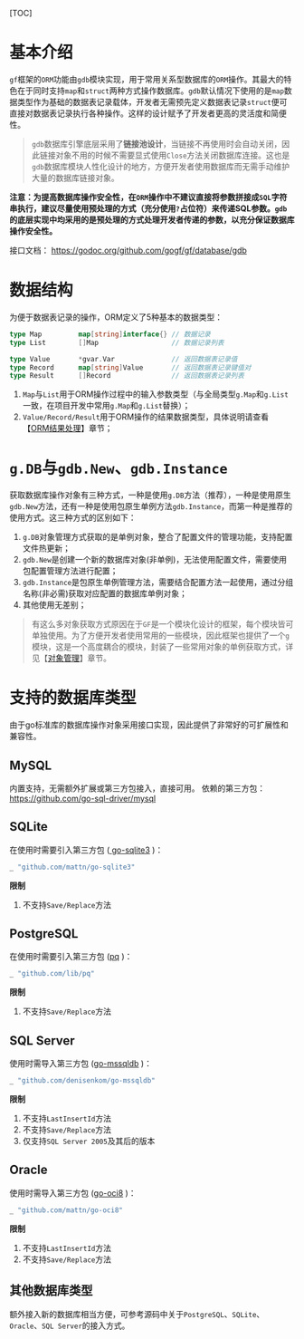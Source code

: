 
[TOC]

# 基本介绍

`gf`框架的`ORM`功能由`gdb`模块实现，用于常用关系型数据库的`ORM`操作。其最大的特色在于同时支持`map`和`struct`两种方式操作数据库。`gdb`默认情况下使用的是`map`数据类型作为基础的数据表记录载体，开发者无需预先定义数据表记录`struct`便可直接对数据表记录执行各种操作。这样的设计赋予了开发者更高的灵活度和简便性。

> `gdb`数据库引擎底层采用了**链接池设计**，当链接不再使用时会自动关闭，因此链接对象不用的时候不需要显式使用`Close`方法关闭数据库连接。这也是`gdb`数据库模块人性化设计的地方，方便开发者使用数据库而无需手动维护大量的数据库链接对象。

**注意：为提高数据库操作安全性，在`ORM`操作中不建议直接将参数拼接成`SQL`字符串执行，建议尽量使用预处理的方式（充分使用`?`占位符）来传递SQL参数。`gdb`的底层实现中均采用的是预处理的方式处理开发者传递的参数，以充分保证数据库操作安全性。**

接口文档：
https://godoc.org/github.com/gogf/gf/database/gdb

# 数据结构

为便于数据表记录的操作，ORM定义了5种基本的数据类型：

```go
type Map         map[string]interface{} // 数据记录
type List        []Map                  // 数据记录列表

type Value       *gvar.Var              // 返回数据表记录值
type Record      map[string]Value       // 返回数据表记录键值对
type Result      []Record               // 返回数据表记录列表
```

1. `Map`与```List```用于ORM操作过程中的输入参数类型（与全局类型`g.Map`和`g.List`一致，在项目开发中常用`g.Map`和`g.List`替换）；
2. `Value/Record/Result`用于ORM操作的结果数据类型，具体说明请查看【[ORM结果处理](database/gdb/result.md)】章节；



# `g.DB`与`gdb.New`、`gdb.Instance`

获取数据库操作对象有三种方式，一种是使用`g.DB`方法（推荐），一种是使用原生`gdb.New`方法，还有一种是使用包原生单例方法`gdb.Instance`，而第一种是推荐的使用方式。这三种方式的区别如下：
1. `g.DB`对象管理方式获取的是单例对象，整合了配置文件的管理功能，支持配置文件热更新；
1. `gdb.New`是创建一个新的数据库对象(非单例)，无法使用配置文件，需要使用包配置管理方法进行配置；
1. `gdb.Instance`是包原生单例管理方法，需要结合配置方法一起使用，通过分组名称(非必需)获取对应配置的数据库单例对象；
1. 其他使用无差别；

> 有这么多对象获取方式原因在于`GF`是一个模块化设计的框架，每个模块皆可单独使用。为了方便开发者使用常用的一些模块，因此框架也提供了一个`g`模块，这是一个高度耦合的模块，封装了一些常用对象的单例获取方式，详见【[对象管理](frame/g/index.md)】章节。

# 支持的数据库类型

由于go标准库的数据库操作对象采用接口实现，因此提供了非常好的可扩展性和兼容性。

## MySQL

内置支持，无需额外扩展或第三方包接入，直接可用。
依赖的第三方包：https://github.com/go-sql-driver/mysql

## SQLite

在使用时需要引入第三方包 ([ go-sqlite3](https://github.com/mattn/go-sqlite3) )：
```go
_ "github.com/mattn/go-sqlite3"
```
**限制**
1. 不支持`Save/Replace`方法

## PostgreSQL

在使用时需要引入第三方包 ([pq](https://github.com/lib/pq) )：
```go
_ "github.com/lib/pq"
```
**限制**
1. 不支持`Save/Replace`方法

## SQL Server

使用时需导入第三方包 ([go-mssqldb](https://github.com/denisenkom/go-mssqldb) )：
```go
_ "github.com/denisenkom/go-mssqldb"
```

**限制**
1. 不支持`LastInsertId`方法
2. 不支持`Save/Replace`方法
3. 仅支持`SQL Server 2005`及其后的版本

## Oracle

使用时需导入第三方包 ([go-oci8](https://github.com/mattn/go-oci8) )：
```go
_ "github.com/mattn/go-oci8"
```
**限制**
1. 不支持`LastInsertId`方法
2. 不支持`Save/Replace`方法





## 其他数据库类型

额外接入新的数据库相当方便，可参考源码中关于`PostgreSQL`、`SQLite`、`Oracle`、`SQL Server`的接入方式。
